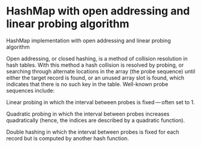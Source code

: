 # HashMap with open addressing and linear probing algorithm
HashMap implementation with open addressing and linear probing algorithm 

Open addressing, or closed hashing, is a method of collision resolution in hash tables. With this method a hash collision is resolved by probing, or searching through alternate locations in the array (the probe sequence) until either the target record is found, or an unused array slot is found, which indicates that there is no such key in the table. Well-known probe sequences include:

Linear probing 
in which the interval between probes is fixed — often set to 1.

Quadratic probing 
in which the interval between probes increases quadratically (hence, the indices are described by a quadratic function).

Double hashing 
in which the interval between probes is fixed for each record but is computed by another hash function.


